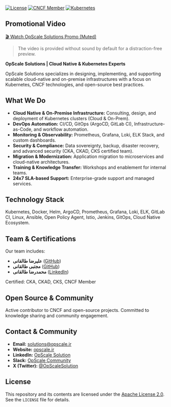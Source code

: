 [![License](https://img.shields.io/badge/License-Apache%202.0-blue.svg)](https://opensource.org/licenses/Apache-2.0)
[![CNCF Member](https://img.shields.io/badge/CNCF-Member-blueviolet.svg)](https://www.cncf.io/)
[![Kubernetes](https://img.shields.io/badge/Kubernetes-Certified%20Experts-blue.svg)](https://www.cncf.io/certification/)

## Promotional Video

[🎬 Watch OpScale Solutions Promo (Muted)](./site/OpScaleAdv.mp4)

> The video is provided without sound by default for a distraction-free preview.

**OpScale Solutions | Cloud Native & Kubernetes Experts**

OpScale Solutions specializes in designing, implementing, and supporting scalable cloud-native and on-premise infrastructures with a focus on Kubernetes, CNCF technologies, and open-source best practices.

## What We Do

- **Cloud Native & On-Premise Infrastructure:** Consulting, design, and deployment of Kubernetes clusters (Cloud & On-Prem).
- **DevOps Automation:** CI/CD, GitOps (ArgoCD, GitLab CI), Infrastructure-as-Code, and workflow automation.
- **Monitoring & Observability:** Prometheus, Grafana, Loki, ELK Stack, and custom dashboards.
- **Security & Compliance:** Data sovereignty, backup, disaster recovery, and advanced security (CKA, CKAD, CKS certified team).
- **Migration & Modernization:** Application migration to microservices and cloud-native architectures.
- **Training & Knowledge Transfer:** Workshops and enablement for internal teams.
- **24x7 SLA-based Support:** Enterprise-grade support and managed services.

## Technology Stack

Kubernetes, Docker, Helm, ArgoCD, Prometheus, Grafana, Loki, ELK, GitLab CI, Linux, Ansible, Open Policy Agent, Istio, Jenkins, GitOps, Cloud Native Ecosystem.

## Team & Certifications

Our team includes:
- **علیرضا طالقانی** ([GitHub](https://github.com/AliRezaTaleghani))
- **مجتبی طالقانی** ([GitHub](https://github.com/mojitaleghani))
- **محمدرضا طالقانی** ([LinkedIn](https://www.linkedin.com/in/mohammad-reza-taleghani-b6684049))

Certified: CKA, CKAD, CKS, CNCF Member

## Open Source & Community

Active contributor to CNCF and open-source projects. Committed to knowledge sharing and community engagement.

## Contact & Community

- **Email:** [solutions@opscale.ir](mailto:opscalesolution@gmail.com)
- **Website:** [opscale.ir](https://opscale.ir)
- **LinkedIn:** [OpScale Solution](http://linkedin.com/company/opscale)
- **Slack:** [OpScale Community](https://opscalesolution.slack.com)
- **X (Twitter):** [@OpScaleSolution](https://x.com/OpScaleSolution)

## License

This repository and its contents are licensed under the [Apache License 2.0](https://opensource.org/licenses/Apache-2.0). See the `LICENSE` file for details.
